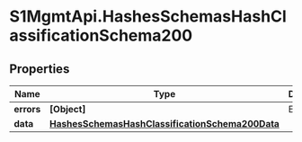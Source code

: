 # S1MgmtApi.HashesSchemasHashClassificationSchema200

## Properties
Name | Type | Description | Notes
------------ | ------------- | ------------- | -------------
**errors** | **[Object]** | Errors | [optional] 
**data** | [**HashesSchemasHashClassificationSchema200Data**](HashesSchemasHashClassificationSchema200Data.md) |  | [optional] 



